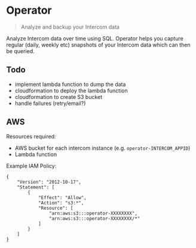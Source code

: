 # Operator

> Analyze and backup your Intercom data

Analyze Intercom data over time using SQL. Operator helps you capture regular (daily, weekly etc) snapshots of your Intercom data which can then be queried.

## Todo

- implement lambda function to dump the data
- cloudformation to deploy the lambda function
- cloudformation to create S3 bucket
- handle failures (retry/email?)

## AWS

Resources required:

- AWS bucket for each intercom instance (e.g. `operator-INTERCOM_APPID`)
- Lambda function

Example IAM Policy:

```
{
    "Version": "2012-10-17",
    "Statement": [
        {
            "Effect": "Allow",
            "Action": "s3:*",
            "Resource": [
                "arn:aws:s3:::operator-XXXXXXXX",
                "arn:aws:s3:::operator-XXXXXXXX/*"
            ]
        }
    ]
}
```

